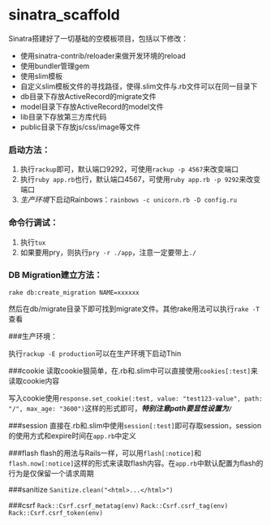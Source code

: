 sinatra_scaffold
================

Sinatra搭建好了一切基础的空模板项目，包括以下修改：

- 使用sinatra-contrib/reloader来做开发环境的reload
- 使用bundler管理gem
- 使用slim模板
- 自定义slim模板文件的寻找路径，使得.slim文件与.rb文件可以在同一目录下
- db目录下存放ActiveRecord的migrate文件
- model目录下存放ActiveRecord的model文件
- lib目录下存放第三方库代码
- public目录下存放js/css/image等文件

### 启动方法：

1. 执行```rackup```即可，默认端口9292，可使用```rackup -p 4567```来改变端口
2. 执行```ruby app.rb```也行，默认端口4567，可使用```ruby app.rb -p 9292```来改变端口
3. *生产环境*下启动Rainbows：`rainbows -c unicorn.rb -D config.ru`

### 命令行调试：

1. 执行```tux```
2. 如果要用pry，则执行```pry -r ./app```，注意一定要带上```./```

### DB Migration建立方法：

```rake db:create_migration NAME=xxxxxx```

然后在db/migrate目录下即可找到migrate文件。其他rake用法可以执行```rake -T```查看

###生产环境：

执行```rackup -E production```可以在生产环境下启动Thin

###cookie
读取cookie狠简单，在.rb和.slim中可以直接使用```cookies[:test]```来读取cookie内容

写入cookie使用```response.set_cookie(:test, value: "test123-value", path: "/", max_age: "3600")```这样的形式即可，***特别注意path要显性设置为```/```***

###session
直接在.rb和.slim中使用```session[:test]```即可存取session，session的使用方式和expire时间在```app.rb```中定义

###flash
flash的用法与Rails一样，可以用```flash[:notice]```和```flash.now[:notice]```这样的形式来读取flash内容。在```app.rb```中默认配置为flash的行为是仅保留一个请求周期

###sanitize
```Sanitize.clean("<html>...</html>")```

###csrf
```Rack::Csrf.csrf_metatag(env)```
```Rack::Csrf.csrf_tag(env)```
```Rack::Csrf.csrf_token(env)```
